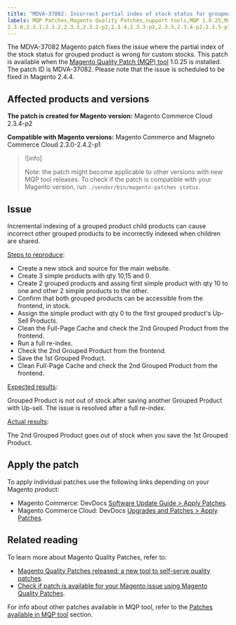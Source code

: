 ```yaml
---
title: "MDVA-37082: Incorrect partial index of stock status for grouped products"
labels: MQP Patches,Magento Quality Patches,support tools,MQP 1.0.25,Magento Commerce Cloud,Magento Commerce,
2.3.0,2.3.1,2.3.2,2.3.3,2.3.2-p2,2.3.4,2.3.3-p1,2.3.5,2.3.4-p2,2.3.5-p1,2.3.5-p2,2.3.6,2.3.6-p1,2.3.7,2.4.0,2.4.0-p1,2.4.1,2.4.1-p1, 2.4.2,2.4.2-p1
---
```


The MDVA-37082 Magento patch fixes the issue where the partial index of the stock status for grouped product is wrong for custom stocks. This patch is available when the [Magento Quality Patch (MQP) tool](https://devdocs.magento.com/guides/v2.4/comp-mgr/patching.html#mqp) 1.0.25 is installed. The patch ID is MDVA-37082. Please note that the issue is scheduled to be fixed in Magento 2.4.4.


## Affected products and versions

**The patch is created for Magento version:**
Magento Commerce Cloud 2.3.4-p2

**Compatible with Magento versions:**
Magento Commerce and Magneto Commerce Cloud 2.3.0-2.4.2-p1
>![info]
>
>Note: the patch might become applicable to other versions with new MQP tool releases. To check if the patch is compatible with your Magento version, run `./vendor/bin/magento-patches status`.

## Issue
Incremental indexing of a grouped product child products can cause incorrect other grouped products to be incorrectly indexed when children are shared.

<ins>Steps to reproduce</ins>:

* Create a new stock and source for the main website.
* Create 3 simple products with qty 10,15 and 0.
* Create 2 grouped products and assing first simple product with qty 10 to one and other 2 simple products to the other.
* Confirm that both grouped products can be accessible from the frontend, in stock.
* Assign the simple product with qty 0 to the first grouped product's Up-Sell Products.
* Clean the Full-Page Cache and check the 2nd Grouped Product from the frontend.
* Run a full re-index.
* Check the 2nd Grouped Product from the frontend.
* Save the 1st Grouped Product.
* Clean Full-Page Cache and check the 2nd Grouped Product from the frontend.

<ins>Expected results</ins>:

Grouped Product is not out of stock after saving another Grouped Product with Up-sell. The issue is resolved after a full re-index.

<ins>Actual results</ins>:  

The 2nd Grouped Product goes out of stock when you save the 1st Grouped Product.

## Apply the patch

To apply individual patches use the following links depending on your Magento product:

* Magento Commerce: DevDocs [Software Update Guide > Apply Patches](https://devdocs.magento.com/guides/v2.4/comp-mgr/patching/mqp.html).
* Magento Commerce Cloud: DevDocs [Upgrades and Patches > Apply Patches](https://devdocs.magento.com/cloud/project/project-patch.html).

## Related reading

To learn more about Magento Quality Patches, refer to:

* [Magento Quality Patches released: a new tool to self-serve quality patches](https://support.magento.com/hc/en-us/articles/360047139492).
* [Check if patch is available for your Magento issue using Magento Quality Patches](https://support.magento.com/hc/en-us/articles/360047125252).

For info about other patches available in MQP tool, refer to the [Patches available in MQP tool](https://support.magento.com/hc/en-us/sections/360010506631-Patches-available-in-MQP-tool-) section.
